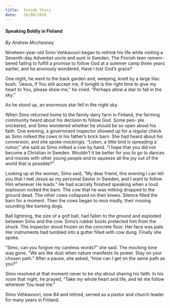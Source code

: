 ```yaml
---
title:  Inside Story
date:   28/08/2020
---
```


#### Speaking Boldly in Finland

_By Andrew Mcchesney_

Nineteen-year-old Simo Vehkavuori began to rethink his life while visiting a Seventh-day Adventist uncle and aunt in Sweden. The Finnish teen remem- bered failing to fulfill a promise to follow God at a summer camp three years earlier, and he anxiously wondered, Have I lost God’s grace?

One night, he went to the back garden and, weeping, knelt by a large lilac bush. “Jesus, if You still accept me, if tonight is the right time to give my heart to You, please show me,” he cried. “Perhaps allow a star to fall in the sky.”

As he stood up, an enormous star fell in the night sky.

When Simo returned home to the family dairy farm in Finland, the farming community heard about his decision to follow God. Some peo- ple snickered, and Simo wondered whether he should be so open about his faith. One evening, a government inspector showed up for a regular check as Simo milked the cows in his father’s brick barn. She had heard about his conversion, and she spoke mockingly. “Listen, a little bird is spreading a rumor,” she said as Simo milked a cow by hand. “I hope that you did not become a Christian in Sweden. Wouldn’t it be better for you to go to dances and movies with other young people and to squeeze all the joy out of the world that is possible?”

Looking up at the woman, Simo said, “My dear friend, this evening I can tell you that I met Jesus as my personal Savior in Sweden, and I want to follow Him wherever He leads.” He had scarcely finished speaking when a loud explosion rocked the barn. The cow that he was milking dropped to the ground dead. The other cows collapsed on their knees. Silence filled the barn for a moment. Then the cows began to moo madly, their mooing sounding like barking dogs.

Ball lightning, the size of a golf ball, had fallen to the ground and exploded between Simo and the cow. Simo’s rubber boots protected him from the shock. The inspector stood frozen on the concrete floor. Her face was pale. Her instruments had tumbled into a gutter filled with cow dung. Finally she spoke.

“Simo, can you forgive my careless words?” she said. The mocking tone was gone. “We are like dust when nature manifests its power. Stay on your chosen path.” After a pause, she asked, “How can I get on the same path as you?”

Simo resolved at that moment never to be shy about sharing his faith. In his room that night, he prayed, “Take my whole heart and life, and let me follow wherever You lead me.”

Simo Vehkavuori, now 84 and retired, served as a pastor and church leader for many years in Finland.